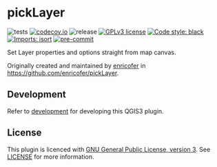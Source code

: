 # pickLayer
![tests](https://github.com/nlsfi/pickLayer/workflows/Tests/badge.svg)
[![codecov.io](https://codecov.io/github/nlsfi/pickLayer/coverage.svg?branch=main)](https://codecov.io/github/nlsfi/pickLayer?branch=main)
![release](https://github.com/nlsfi/pickLayer/workflows/Release/badge.svg)
[![GPLv3 license](https://img.shields.io/badge/License-GPLv3-blue.svg)](http://perso.crans.org/besson/LICENSE.html)
[![Code style: black](https://img.shields.io/badge/code%20style-black-000000.svg)](https://github.com/psf/black)
[![Imports: isort](https://img.shields.io/badge/%20imports-isort-%231674b1?style=flat&labelColor=ef8336)](https://pycqa.github.io/isort/)
[![pre-commit](https://img.shields.io/badge/pre--commit-enabled-brightgreen?logo=pre-commit&logoColor=white)](https://github.com/pre-commit/pre-commit)


Set Layer properties and options straight from map canvas.

Originally created and maintained by [enricofer](https://github.com/enricofer)
in https://github.com/enricofer/pickLayer.

## Development

Refer to [development](docs/development.md) for developing this QGIS3 plugin.

## License
This plugin is licenced with
[GNU General Public License, version 3](https://www.gnu.org/licenses/gpl-3.0.html).
See [LICENSE](LICENSE) for more information.
